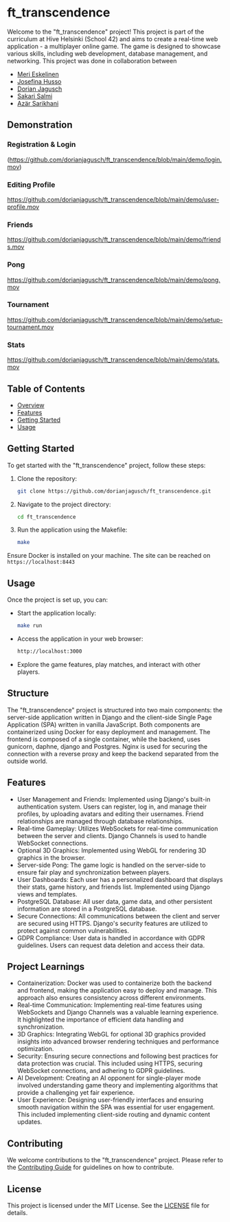 # ft_transcendence

Welcome to the "ft_transcendence" project! This project is part of the curriculum at Hive Helsinki (School 42) and aims to create a real-time web application - a multiplayer online game. The game is designed to showcase various skills, including web development, database management, and networking. This project was done in collaboration between
- [Meri Eskelinen](https://github.com/merituulie)
- [Josefina Husso](https://github.com/hussojo)
- [Dorian Jagusch](https://github.com/dorianjagusch)
- [Sakari Salmi](https://github.com/sakarisalmi)
- [Azär Sarikhani](https://github.com/azarSarikhani/)

## Demonstration

### Registration & Login

(https://github.com/dorianjagusch/ft_transcendence/blob/main/demo/login.mov)


### Editing Profile

https://github.com/dorianjagusch/ft_transcendence/blob/main/demo/user-profile.mov

### Friends

https://github.com/dorianjagusch/ft_transcendence/blob/main/demo/friends.mov

### Pong

https://github.com/dorianjagusch/ft_transcendence/blob/main/demo/pong.mov

### Tournament

https://github.com/dorianjagusch/ft_transcendence/blob/main/demo/setup-tournament.mov

### Stats

https://github.com/dorianjagusch/ft_transcendence/blob/main/demo/stats.mov


## Table of Contents
- [Overview](#overview)
- [Features](#features)
- [Getting Started](#getting-started)
- [Usage](#usage)

## Getting Started

To get started with the "ft_transcendence" project, follow these steps:

1. Clone the repository:
    ```sh
    git clone https://github.com/dorianjagusch/ft_transcendence.git
    ```
2. Navigate to the project directory:
    ```sh
    cd ft_transcendence
    ```
3. Run the application using the Makefile:
    ```sh
    make
    ```

Ensure Docker is installed on your machine.
The site can be reached on `https://localhost:8443`

## Usage

Once the project is set up, you can:

- Start the application locally:
    ```sh
    make run
    ```
- Access the application in your web browser:
    ```sh
    http://localhost:3000
    ```
- Explore the game features, play matches, and interact with other players.

## Structure
The "ft_transcendence" project is structured into two main components: the server-side application written in Django and the client-side Single Page Application (SPA) written in vanilla JavaScript. Both components are containerized using Docker for easy deployment and management. The frontend is composed of a single container, while the backend, uses gunicorn, daphne, django and Postgres. Nginx is used for securing the connection with a reverse proxy and keep the backend separated from the outside world.

## Features
- User Management and Friends: Implemented using Django's built-in authentication system. Users can register, log in, and manage their profiles, by uploading avatars and editing their usernames. Friend relationships are managed through database relationships.
- Real-time Gameplay: Utilizes WebSockets for real-time communication between the server and clients. Django Channels is used to handle WebSocket connections.
- Optional 3D Graphics: Implemented using WebGL for rendering 3D graphics in the browser.
- Server-side Pong: The game logic is handled on the server-side to ensure fair play and synchronization between players.
- User Dashboards: Each user has a personalized dashboard that displays their stats, game history, and friends list. Implemented using Django views and templates.
- PostgreSQL Database: All user data, game data, and other persistent information are stored in a PostgreSQL database.
- Secure Connections: All communications between the client and server are secured using HTTPS. Django's security features are utilized to protect against common vulnerabilities.
- GDPR Compliance: User data is handled in accordance with GDPR guidelines. Users can request data deletion and access their data.

## Project Learnings
- Containerization: Docker was used to containerize both the backend and frontend, making the application easy to deploy and manage. This approach also ensures consistency across different environments.
- Real-time Communication: Implementing real-time features using WebSockets and Django Channels was a valuable learning experience. It highlighted the importance of efficient data handling and synchronization.
- 3D Graphics: Integrating WebGL for optional 3D graphics provided insights into advanced browser rendering techniques and performance optimization.
- Security: Ensuring secure connections and following best practices for data protection was crucial. This included using HTTPS, securing WebSocket connections, and adhering to GDPR guidelines.
- AI Development: Creating an AI opponent for single-player mode involved understanding game theory and implementing algorithms that provide a challenging yet fair experience.
- User Experience: Designing user-friendly interfaces and ensuring smooth navigation within the SPA was essential for user engagement. This included implementing client-side routing and dynamic content updates.

## Contributing

We welcome contributions to the "ft_transcendence" project. Please refer to the [Contributing Guide](docs/contributing.md) for guidelines on how to contribute.

## License

This project is licensed under the MIT License. See the [LICENSE](LICENSE) file for details.
